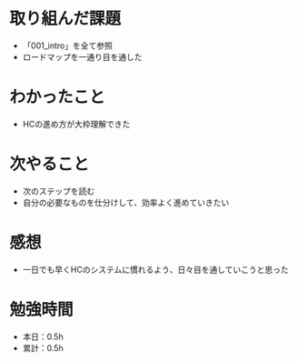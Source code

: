 # 取り組んだ課題
* 「001_intro」を全て参照
* ロードマップを一通り目を通した

# わかったこと
* HCの進め方が大枠理解できた

# 次やること
* 次のステップを読む
* 自分の必要なものを仕分けして、効率よく進めていきたい

# 感想
* 一日でも早くHCのシステムに慣れるよう、日々目を通していこうと思った

# 勉強時間
* 本日：0.5h
* 累計：0.5h
